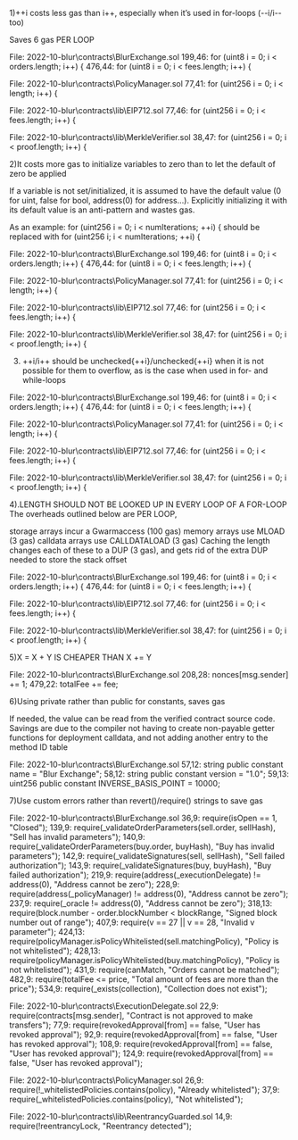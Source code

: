 1)++i costs less gas than i++, especially when it’s used in for-loops (--i/i-- too)

Saves 6 gas PER LOOP

File: 2022-10-blur\contracts\BlurExchange.sol
  199,46:         for (uint8 i = 0; i < orders.length; i++) {
  476,44:         for (uint8 i = 0; i < fees.length; i++) {
  
File: 2022-10-blur\contracts\PolicyManager.sol
  77,41:         for (uint256 i = 0; i < length; i++) {

File: 2022-10-blur\contracts\lib\EIP712.sol
  77,46:         for (uint256 i = 0; i < fees.length; i++) {

File: 2022-10-blur\contracts\lib\MerkleVerifier.sol
  38,47:         for (uint256 i = 0; i < proof.length; i++) { 

2)It costs more gas to initialize variables to zero than to let the default of zero be applied

If a variable is not set/initialized, it is assumed to have the default value (0 for uint, false for bool, address(0) for address…). Explicitly initializing it with its default value is an anti-pattern and wastes gas.

As an example: for (uint256 i = 0; i < numIterations; ++i) { should be replaced with for (uint256 i; i < numIterations; ++i) {  

File: 2022-10-blur\contracts\BlurExchange.sol
  199,46:         for (uint8 i = 0; i < orders.length; i++) {
  476,44:         for (uint8 i = 0; i < fees.length; i++) {
  
File: 2022-10-blur\contracts\PolicyManager.sol
  77,41:         for (uint256 i = 0; i < length; i++) {

File: 2022-10-blur\contracts\lib\EIP712.sol
  77,46:         for (uint256 i = 0; i < fees.length; i++) {

File: 2022-10-blur\contracts\lib\MerkleVerifier.sol
  38,47:         for (uint256 i = 0; i < proof.length; i++) { 

3) ++i/i++ should be unchecked{++i}/unchecked{++i} when it is not possible for them to overflow,
as is the case when used in for- and while-loops   
   
File: 2022-10-blur\contracts\BlurExchange.sol
  199,46:         for (uint8 i = 0; i < orders.length; i++) {
  476,44:         for (uint8 i = 0; i < fees.length; i++) {
  
File: 2022-10-blur\contracts\PolicyManager.sol
  77,41:         for (uint256 i = 0; i < length; i++) {

File: 2022-10-blur\contracts\lib\EIP712.sol
  77,46:         for (uint256 i = 0; i < fees.length; i++) {

File: 2022-10-blur\contracts\lib\MerkleVerifier.sol
  38,47:         for (uint256 i = 0; i < proof.length; i++) { 

4)<ARRAY>.LENGTH SHOULD NOT BE LOOKED UP IN EVERY LOOP OF A FOR-LOOP
The overheads outlined below are PER LOOP, 

storage arrays incur a Gwarmaccess (100 gas)
memory arrays use MLOAD (3 gas)
calldata arrays use CALLDATALOAD (3 gas)
Caching the length changes each of these to a DUP<N> (3 gas), and gets rid of the extra DUP<N> needed to store the stack offset

File: 2022-10-blur\contracts\BlurExchange.sol
  199,46:         for (uint8 i = 0; i < orders.length; i++) {
  476,44:         for (uint8 i = 0; i < fees.length; i++) {

File: 2022-10-blur\contracts\lib\EIP712.sol
  77,46:         for (uint256 i = 0; i < fees.length; i++) {

File: 2022-10-blur\contracts\lib\MerkleVerifier.sol
  38,47:         for (uint256 i = 0; i < proof.length; i++) { 

5)X = X + Y IS CHEAPER THAN X += Y

File: 2022-10-blur\contracts\BlurExchange.sol
  208,28:         nonces[msg.sender] += 1;
  479,22:             totalFee += fee;      

6)Using private rather than public for constants, saves gas

If needed, the value can be read from the verified contract source code.
Savings are due to the compiler not having to create non-payable getter
functions for deployment calldata, and not adding another entry to the method ID table
  
   
File: 2022-10-blur\contracts\BlurExchange.sol
  57,12:     string public constant name = "Blur Exchange";
  58,12:     string public constant version = "1.0";
  59,13:     uint256 public constant INVERSE_BASIS_POINT = 10000; 
  
7)Use custom errors rather than revert()/require() strings to save gas 


File: 2022-10-blur\contracts\BlurExchange.sol
  36,9:         require(isOpen == 1, "Closed");
  139,9:         require(_validateOrderParameters(sell.order, sellHash), "Sell has invalid parameters");
  140,9:         require(_validateOrderParameters(buy.order, buyHash), "Buy has invalid parameters");
  142,9:         require(_validateSignatures(sell, sellHash), "Sell failed authorization");
  143,9:         require(_validateSignatures(buy, buyHash), "Buy failed authorization");
  219,9:         require(address(_executionDelegate) != address(0), "Address cannot be zero");
  228,9:         require(address(_policyManager) != address(0), "Address cannot be zero");
  237,9:         require(_oracle != address(0), "Address cannot be zero");
  318,13:             require(block.number - order.blockNumber < blockRange, "Signed block number out of range");
  407,9:         require(v == 27 || v == 28, "Invalid v parameter");
  424,13:             require(policyManager.isPolicyWhitelisted(sell.matchingPolicy), "Policy is not whitelisted");
  428,13:             require(policyManager.isPolicyWhitelisted(buy.matchingPolicy), "Policy is not whitelisted");
  431,9:         require(canMatch, "Orders cannot be matched");
  482,9:         require(totalFee <= price, "Total amount of fees are more than the price");
  534,9:         require(_exists(collection), "Collection does not exist");

File: 2022-10-blur\contracts\ExecutionDelegate.sol
  22,9:         require(contracts[msg.sender], "Contract is not approved to make transfers");
  77,9:         require(revokedApproval[from] == false, "User has revoked approval");
  92,9:         require(revokedApproval[from] == false, "User has revoked approval");
  108,9:         require(revokedApproval[from] == false, "User has revoked approval");
  124,9:         require(revokedApproval[from] == false, "User has revoked approval");

File: 2022-10-blur\contracts\PolicyManager.sol
  26,9:         require(!_whitelistedPolicies.contains(policy), "Already whitelisted");
  37,9:         require(_whitelistedPolicies.contains(policy), "Not whitelisted");

File: 2022-10-blur\contracts\lib\ReentrancyGuarded.sol
  14,9:         require(!reentrancyLock, "Reentrancy detected");  